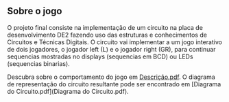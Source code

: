 ## Sobre o jogo

O projeto final consiste na implementação de um circuito na placa de desenvolvimento DE2 fazendo uso das estruturas e conhecimentos de Circuitos e Técnicas Digitais. O circuito vai implementar a um jogo interativo de dois jogadores, o jogador left (L) e o jogador right (GR), para continuar sequencias mostradas no displays (sequencias em BCD) ou LEDs (sequencias binarias). 

Descubra sobre o comportamento do jogo em [Descrição.pdf](Descrição.pdf).
O diagrama de representação do circuito resultante pode ser encontrado em [Diagrama do Circuito.pdf](Diagrama do Circuito.pdf).
